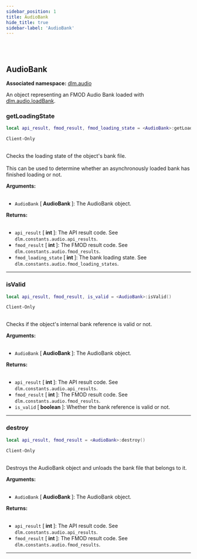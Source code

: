 ```yaml
---
sidebar_position: 1
title: AudioBank
hide_title: true
sidebar-label: 'AudioBank'
---
```


<br></br>

## AudioBank

**Associated namespace:** [dlm.audio](/modapis/DLM/Static-Functions/dlm.audio)

An object representing an FMOD Audio Bank loaded with [dlm.audio.loadBank](/modapis/DLM/Static-Functions/dlm.audio#loadbank).

### getLoadingState

```lua
local api_result, fmod_result, fmod_loading_state = <AudioBank>:getLoadingState()
```
<code>Client-Only</code> <br></br>

Checks the loading state of the object's bank file. <br></br>
This can be used to determine whether an asynchronously loaded bank has finished loading or not.

<strong>Arguments:</strong> <br></br>

- <code>AudioBank</code> [<strong> AudioBank </strong>]: The AudioBank object.

<strong>Returns:</strong> <br></br>

- <code>api_result</code> [<strong> int </strong>]: The API result code. See <code>dlm.constants.audio.api_results</code>.
- <code>fmod_result</code> [<strong> int </strong>]: The FMOD result code. See <code>dlm.constants.audio.fmod_results</code>.
- <code>fmod_loading_state</code> [<strong> int </strong>]: The bank loading state. See <code>dlm.constants.audio.fmod_loading_states</code>.

---

### isValid

```lua
local api_result, fmod_result, is_valid = <AudioBank>:isValid()
```
<code>Client-Only</code> <br></br>

Checks if the object's internal bank reference is valid or not.

<strong>Arguments:</strong> <br></br>

- <code>AudioBank</code> [<strong> AudioBank </strong>]: The AudioBank object.

<strong>Returns:</strong> <br></br>

- <code>api_result</code> [<strong> int </strong>]: The API result code. See <code>dlm.constants.audio.api_results</code>.
- <code>fmod_result</code> [<strong> int </strong>]: The FMOD result code. See <code>dlm.constants.audio.fmod_results</code>.
- <code>is_valid</code> [<strong> boolean </strong>]: Whether the bank reference is valid or not.

---

### destroy

```lua
local api_result, fmod_result = <AudioBank>:destroy()
```
<code>Client-Only</code> <br></br>

Destroys the AudioBank object and unloads the bank file that belongs to it.

<strong>Arguments:</strong> <br></br>

- <code>AudioBank</code> [<strong> AudioBank </strong>]: The AudioBank object.

<strong>Returns:</strong> <br></br>

- <code>api_result</code> [<strong> int </strong>]: The API result code. See <code>dlm.constants.audio.api_results</code>.
- <code>fmod_result</code> [<strong> int </strong>]: The FMOD result code. See <code>dlm.constants.audio.fmod_results</code>.

---
